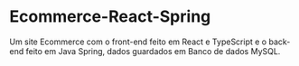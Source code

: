 # Ecommerce-React-Spring
Um site Ecommerce com o front-end feito em React e TypeScript e o back-end feito em Java Spring, dados guardados em Banco de dados MySQL.

